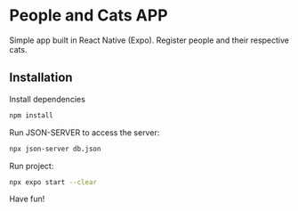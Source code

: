 # People and Cats APP

Simple app built in React Native (Expo). Register people and their respective cats.

## Installation

Install dependencies

```bash
npm install
```

Run JSON-SERVER to access the server:

```bash
npx json-server db.json
```

Run project:

```bash
npx expo start --clear
```

Have fun!
